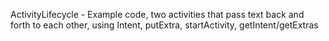 ActivityLifecycle - Example code, two activities that pass text back and forth to each other, using Intent, putExtra, startActivity, getIntent/getExtras